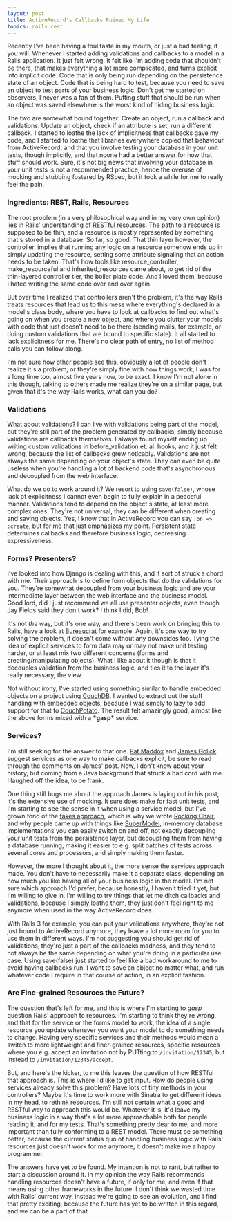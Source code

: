 ```yaml
---
layout: post
title: ActiveRecord's Callbacks Ruined My Life
topics: rails rest
---
```

Recently I've been having a foul taste in my mouth, or just a bad feeling, if you will. Whenever I started adding validations and callbacks
to a model in a Rails application. It just felt wrong. It felt like I'm adding code that shouldn't be there, that makes everything a lot
more complicated, and turns explicit into implicit code. Code that is only being run depending on the persistence state of an object. Code
that is being hard to test, because you need to save an object to test parts of your business logic. Don't get me started on observers, I
never was a fan of them. Putting stuff that should be run when an object was saved elsewhere is the worst kind of hiding business logic.

The two are somewhat bound together: Create an object, run a callback and validations. Update an object, check if an attribute is set, run a
different callback. I started to loathe the lack of implicitness that callbacks gave my code, and I started to loathe that libraries
everywhere copied that behaviour from ActiveRecord, and that you involve testing your database in your unit tests, though implicitly, and
that noone had a better answer for how that stuff should work. Sure, it's not big news that involving your database in your unit tests is
not a recommended practice, hence the overuse of mocking and stubbing fostered by RSpec, but it took a while for me to really feel the pain.

### Ingredients: REST, Rails, Resources

The root problem (in a very philosophical way and in my very own opinion) lies in Rails' understanding of RESTful resources. The path to a
resource is supposed to be thin, and a resource is mostly represented by something that's stored in a database. So far, so good. That thin
layer however, the controller, implies that running any logic on a resource somehow ends up in simply updating the resource, setting some
attribute signaling that an action needs to be taken. That's how tools like resource\_controller, make\_resourceful and inherited\_resources
came about, to get rid of the thin-layered controller tier, the boiler plate code. And I loved them, because I hated writing the same code
over and over again.

But over time I realized that controllers aren't the problem, it's the way Rails treats resources that lead us to this mess where
everything's declared in a model's class body, where you have to look at callbacks to find out what's going on when you create a new object,
and where you clutter your models with code that just doesn't need to be there (sending mails, for example, or doing custom validations that
are bound to specific state). It all started to lack explicitness for me. There's no clear path of entry, no list of method calls you can
follow along.

I'm not sure how other people see this, obviously a lot of people don't realize it's a problem, or they're simply fine with how things work,
I was for a long time too, almost five years now, to be exact. I know I'm not alone in this though, talking to others made me realize
they're on a similar page, but given that it's the way Rails works, what can you do?

### Validations

What about validations? I can live with validations being part of the model, but they're still part of the problem generated by callbacks,
simply because validations are callbacks themselves. I always found myself ending up writing custom validations in before\_validation et.
al. hooks, and it just felt wrong, because the list of callbacks grew noticably. Validations are not always the same depending on your
object's state. They can even be quite useless when you're handling a lot of backend code that's asynchronous and decoupled from the web
interface.

What do we do to work around it? We resort to using `save(false)`, whose lack of explicitness I cannot even begin to
fully explain in a peaceful manner. Validations tend to depend on the object's state, at least more complex ones. They're not universal,
they can be different when creating and saving objects. Yes, I know that in ActiveRecord you can say `:on => :create`, but for me that just
emphasizes my point. Persistent state determines callbacks and therefore business logic, decreasing expressiveness.

### Forms? Presenters?

I've looked into how Django is dealing with this, and it sort of struck a chord with me. Their approach is to define form objects that do the
validations for you. They're somewhat decoupled from your business logic and are your intermediate layer between the web interface and the
business model. Good lord, did I just recommend we all use presenter objects, even though Jay Fields said they don't work? I think I did, Bob!

It's not _the_ way, but it's one way, and there's been work on bringing this to Rails, have a look at
[Bureaucrat](http://github.com/tizoc/bureaucrat) for example. Again, it's one way to try solving the problem, it doesn't come without any
downsides too. Tying the idea of explicit services to form data may or may not make unit testing harder, or at least mix two different
concerns (forms and creating/manipulating objects). What I like about it though is that it decouples validation from the business logic, and
ties it to the layer it's really necessary, the view.

Not without irony, I've started using something similar to handle embedded objects on a project using [CouchDB](http://couchdb.org). I
wanted to extract out the stuff handling with embedded objects, because I was simply to lazy to add support for that to
[CouchPotato](http://github.com/langalex/couch_potato). The result felt amazingly good, almost like the above forms mixed with a
**\*gasp\*** service.

### Services?

I'm still seeking for the answer to that one. [Pat Maddox](http://www.patmaddox.com/stuff/domain_driven_rails.pdf) and [James
Golick](http://jamesgolick.com/2010/3/14/crazy-heretical-and-awesome-the-way-i-write-rails-apps.html) suggest services as one way to make
callbacks explicit, be sure to read through the comments on James' post. Now, I don't know about your history, but coming from a Java
background that struck a bad cord with me. I laughed off the idea, to be frank.

One thing still bugs me about the approach James is laying out in his post, it's the extensive use of mocking. It sure does make for fast
unit tests, and I'm starting to see the sense in it when using a service model, but I've grown fond of the [fakes
approach](http://xunitpatterns.com/Mocks,%20Fakes,%20Stubs%20and%20Dummies.html), which is why we wrote [Rocking
Chair](http://github.com/jweiss/rocking_chair), and why people came up with things like [SuperModel](http://github.com/maccman/supermodel),
in-memory database implementations you can easily switch on and off, not exactly decoupling your unit tests from the persistence layer, but
decoupling them from having a database running, making it easier to e.g. split batches of tests across several cores and processors, and
simply making them faster.

However, the more I thought about it, the more sense the services approach made. You don't have to necessarily make it a separate class,
depending on how much you like having all of your business logic in the model. I'm not sure which approach I'd prefer, because honestly, I
haven't tried it yet, but I'm willing to give in. I'm willing to try things that let me ditch callbacks and validations, because I simply
loathe them, they just don't feel right to me anymore when used in the way ActiveRecord does.

With Rails 3 for example, you can put your validations anywhere, they're not just bound to ActiveRecord anymore, they leave a lot more room
for you to use them in different ways. I'm not suggesting you should get rid of validations, they're just a part of the callbacks madness,
and they tend to not always be the same depending on what you're doing in a particular use case. Using save(false) just started to feel like
a bad workaround to me to avoid having callbacks run. I want to save an object no matter what, and run whatever code I require in that
course of action, in an explicit fashion.

### Are Fine-grained Resources the Future?

The question that's left for me, and this is where I'm starting to *gasp* question Rails' approach to resources. I'm starting to think
they're wrong, and that for the service or the forms model to work, the idea of a single resource you update whenever you want your model to
do something needs to change. Having very specific services and their methods would mean a switch to more lightweight and finer-grained
resources, specific resources where you e.g. accept an invitation not by PUTting to `/invitation/12345`, but instead to
`/invitation/12345/accept`.

But, and here's the kicker, to me this leaves the question of how RESTful that approach is. This is where I'd like to get input. How do
people using services already solve this problem? Have lots of tiny methods in your controllers? Maybe it's time to work more with Sinatra
to get different ideas in my head, to rethink resources. I'm still not certain what a good and RESTful way to approach this would be.
Whatever it is, it'd leave my business logic in a way that's a lot more approachable both for people reading it, and for my tests. That's
something pretty dear to me, and more important than fully conforming to a REST model. There must be something better, because the
current status quo of handling business logic with Rails' resources just doesn't work for me anymore, it doesn't make me a happy programmer.

The answers have yet to be found. My intention is not to rant, but rather to start a discussion around it. In my opinion the way Rails
recommends handling resources doesn't have a future, if only for me, and even if that means using other frameworks in the future. I don't
think we wasted time with Rails' current way, instead we're going to see an evolution, and I find that pretty exciting, because the future
has yet to be written in this regard, and we can be a part of that.
